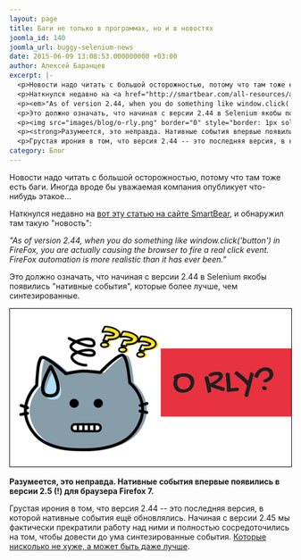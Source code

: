 ```yaml
---
layout: page
title: Баги не только в программах, но и в новостях
joomla_id: 140
joomla_url: buggy-selenium-news
date: 2015-06-09 13:08:53.000000000 +03:00
author: Алексей Баранцев
excerpt: |-
  <p>Новости надо читать с большой осторожностью, потому что там тоже есть баги. Иногда вроде бы уважаемая компания опубликует что-нибудь этакое...</p>
  <p>Наткнулся недавно на <a href="http://smartbear.com/all-resources/articles/what-s-new-in-selenium/">вот эту статью на сайте SmartBear</a>, и обнаружил там такую "новость":</p>
  <p><em>"As of version 2.44, when you do something like window.click('button') in FireFox, you are actually causing the browser to fire a real click event. FireFox automation is more realistic than it has ever been."</em></p>
  <p>Это должно означать, что начиная с версии 2.44 в Selenium якобы появились "нативные события", которые более лучше, чем синтезированные.</p>
  <p><img src="images/blog/o-rly.png" border="0" style="border: 1px solid black;" /></p>
  <p><strong>Разумеется, это неправда. Нативные события впервые появились в версии 2.5 (!) для браузера Firefox 7.</strong></p>
  <p>Грустая ирония в том, что версия 2.44 -- это последняя версия, в которой нативные события ещё обновлялись. Начиная с версии 2.45 мы фактически прекратили работу над ними и полностью сосредоточились на том, чтобы довести до ума синтезированные события. <a href="http://barancev.github.io/native-vs-synthesized/">Которые нисколько не хуже, а может быть даже лучше</a>.</p>
category: Блог
---
```

<p>Новости надо читать с большой осторожностью, потому что там тоже есть баги. Иногда вроде бы уважаемая компания опубликует что-нибудь этакое...</p>
<p>Наткнулся недавно на <a href="http://smartbear.com/all-resources/articles/what-s-new-in-selenium/">вот эту статью на сайте SmartBear</a>, и обнаружил там такую "новость":</p>
<p><em>"As of version 2.44, when you do something like window.click('button') in FireFox, you are actually causing the browser to fire a real click event. FireFox automation is more realistic than it has ever been."</em></p>
<p>Это должно означать, что начиная с версии 2.44 в Selenium якобы появились "нативные события", которые более лучше, чем синтезированные.</p>
<p><img src="images/blog/o-rly.png" border="0" style="border: 1px solid black;" /></p>
<p><strong>Разумеется, это неправда. Нативные события впервые появились в версии 2.5 (!) для браузера Firefox 7.</strong></p>
<p>Грустая ирония в том, что версия 2.44 -- это последняя версия, в которой нативные события ещё обновлялись. Начиная с версии 2.45 мы фактически прекратили работу над ними и полностью сосредоточились на том, чтобы довести до ума синтезированные события. <a href="http://barancev.github.io/native-vs-synthesized/">Которые нисколько не хуже, а может быть даже лучше</a>.</p>
